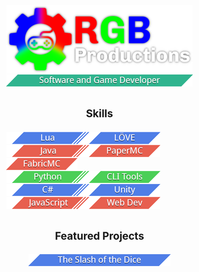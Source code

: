 <style>
    #emblems {
        display: flex;
        width: 100%;
        flex-direction: column;
        align-items: center;
        justify-content: center;
    }
    #emblem-block {
    }
</style>

<center>

![RGB Productions](logo.png)<br>
![Software Developer](emblems/header.softwaregamedev.png)<br>

</center>

<div id="emblems">

# Skills

<div id="emblem-block">

![Lua](emblems/lang.lua.png)![LOVE](emblems/use.love.png)<br>
![Java](emblems/lang.java.png)![PaperMC](emblems/use.papermc.png)![FabricMC](emblems/use.fabricmc.png)<br>
![Python](emblems/lang.python.png)![CLI Tools](emblems/use.cli.png)<br>
![C#](emblems/lang.cs.png)![Unity](emblems/use.unity.png)<br>
![JavaScript](emblems/lang.js.png)![Web Dev](emblems/use.web.png)

</div>

# Featured Projects

<div id="emblem-block">

<a href="https://github.com/RGBProductions/TheSlashOfTheDice">![The Slash of the Dice](emblems/project.slash.png)</a>

</div>

</div>